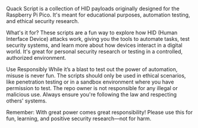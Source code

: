 Quack Script is a collection of HID payloads originally designed for the Raspberry Pi Pico. It's meant for educational purposes, automation testing, and ethical security research.

What's it for?
These scripts are a fun way to explore how HID (Human Interface Device) attacks work, giving you the tools to automate tasks, test security systems, and learn more about how devices interact in a digital world. It's great for personal security research or testing in a controlled, authorized environment.

Use Responsibly
While it’s a blast to test out the power of automation, misuse is never fun. The scripts should only be used in ethical scenarios, like penetration testing or in a sandbox environment where you have permission to test. The repo owner is not responsible for any illegal or malicious use. Always ensure you're following the law and respecting others' systems.

Remember: With great power comes great responsibility! Please use this for fun, learning, and positive security research—not for harm.
